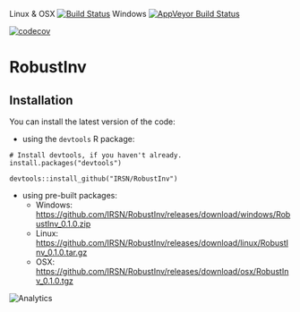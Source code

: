
Linux & OSX [![Build Status](https://travis-ci.org/IRSN/RobustInv.png)](https://travis-ci.org/IRSN/RobustInv)
Windows [![AppVeyor Build Status](https://ci.appveyor.com/api/projects/status/github/DiceKrigingClub/RobustInv?branch=master&svg=true)](https://ci.appveyor.com/project/DiceKrigingClub/RobustInv)

[![codecov](https://codecov.io/gh/IRSN/RobustInv/branch/master/graph/badge.svg)](https://codecov.io/gh/IRSN/RobustInv)


# RobustInv


Installation
------------

You can install the latest version of the code:

  * using the `devtools` R package:
```
# Install devtools, if you haven't already.
install.packages("devtools")

devtools::install_github("IRSN/RobustInv")
```
  * using pre-built packages:
    * Windows: https://github.com/IRSN/RobustInv/releases/download/windows/RobustInv_0.1.0.zip
    * Linux: https://github.com/IRSN/RobustInv/releases/download/linux/RobustInv_0.1.0.tar.gz
    * OSX: https://github.com/IRSN/RobustInv/releases/download/osx/RobustInv_0.1.0.tgz

![Analytics](https://ga-beacon.appspot.com/UA-109580-20/RobustInv)
